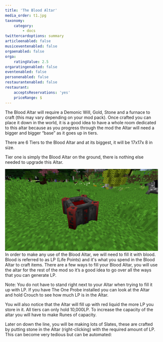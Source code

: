 ```yaml
---
title: 'The Blood Altar'
media_order: t1.jpg
taxonomy:
    category:
        - docs
twittercardoptions: summary
articleenabled: false
musiceventenabled: false
orgaenabled: false
orga:
    ratingValue: 2.5
orgaratingenabled: false
eventenabled: false
personenabled: false
restaurantenabled: false
restaurant:
    acceptsReservations: 'yes'
    priceRange: $
---
```


The Blood Altar will require a Demonic Will, Gold, Stone and a furnace to craft (this may vary depending on your mod pack). Once crafted you can place it down in the world, it is a good idea to have a whole room dedicated to this altar because as you progress through the mod the Altar will need a bigger and bigger “base” as it goes up in tiers. 

There are 6 Tiers to the Blood Altar and at its biggest, it will be 17x17x 8 in size.

Tier one is simply the Blood Altar on the ground, there is nothing else needed to upgrade this Altar.

![](t1.jpg)
In order to make any use of the Blood Altar, we will need to fill it with blood. Blood is referred to as LP (Life Points) and it's what you spend in the Blood Altar to craft items. There are a few ways to fill your Blood Altar, you will use the altar for the rest of the mod so it’s a good idea to go over all the ways that you can generate LP.

Note: You do not have to stand right next to your Altar when trying to fill it up with LP.
If you have The One Probe installed you can look at the Altar and hold Crouch to see how much LP is in the Altar.

You will also notice that the Altar will fill up with red liquid the more LP you store in it. All tiers can only hold 10,000LP. To increase the capacity of the altar you will have to make Runes of capacity.

Later on down the line, you will be making lots of Slates, these are crafted by putting stone in the Altar (right-clicking) with the required amount of LP. This can become very tedious but can be automated:
